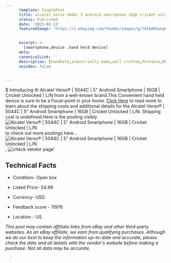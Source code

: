 ```yaml
---
      template: SinglePost
      title: alcatel verso 5044c 5 android smartphone 16gb cricket unlocked l n
      status: Published
      date: '2023-02-12'
      featuredImage: 'https://i.ebayimg.com/thumbs/images/g/l6IAAOSwoqVf9LXC/s-l225.jpg'
       

      excerpt: >-
        [smartphone,device ,hand held device]
      meta:
      canonicalLink: ''
      description: [handheld,industrially made,well crafted,Portable,Mobile,Compact,Convenient,Lightweight,Maneuverable,Man-portable,Miniature,Carriable,Hand-held,Light,Holdable,Transportable,Mobile device,Pocket-sized,On-the-go,Wireless,Cordless,Compact size,Convenient size, smartphone,device ,hand held device]
      noindex: false
      

---
```

$
      Introducing th Alcatel Verso® | 5044C | 5" Android Smartphone | 16GB | Cricket Unlocked | L/N from a well-known brand.This Convenient hand held device is sure to be a Focal-point in your home. [Click Here](https://www.ebay.com/itm/184785256632?hash=item2b060f40b8%3Ag%3Al6IAAOSwoqVf9LXC&mkevt=1&mkcid=1&mkrid=711-53200-19255-0&campid=%253CePNCampaignId%253E&customid=%253CreferenceId%253E&toolid=10049) to read more to learn about the shipping costs and additional details for the Alcatel Verso® | 5044C | 5" Android Smartphone | 16GB | Cricket Unlocked | L/N. Shipping cost is undefined.Here is the posting visibly ![Alcatel Verso® | 5044C | 5" Android Smartphone | 16GB | Cricket Unlocked | L/N](https://i.ebayimg.com/thumbs/images/g/l6IAAOSwoqVf9LXC/s-l225.jpg) to check out more postings here... ![Alcatel Verso® | 5044C | 5" Android Smartphone | 16GB | Cricket Unlocked | L/N](https://i.ebayimg.com/images/g/l6IAAOSwoqVf9LXC/s-l1200.jpg), ![check vendor page](https://origin-galleryplus.ebayimg.com/ws/web/184785256632_2_0_1/225x225.jpg,https://origin-galleryplus.ebayimg.com/ws/web/184785256632_3_0_1/225x225.jpg)'

      

 ## Technical Facts 



     
      

 - Condition- Open box 


      

 - Listed Price- 54.99 


      

 - Currency- USD 


      

 - Feedback score - 11976 


      

 - Location - US 


      
      

 *_This post may contain affiliate links from eBay and other third-party websites. As an eBay affiliate, we earn from qualifying purchases. Although we do our best to keep the information up-to-date and accurate, please check the date and all details with the vendor's website before making a purchase. Not all data may be accurate._*




      -
